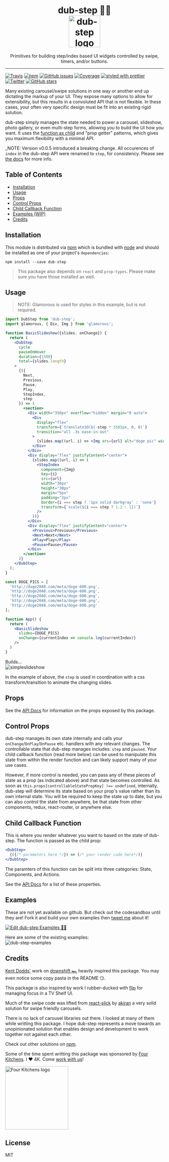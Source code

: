 <h1 align="center">
  dub-step 🕺🏽
    </br>
    <img src="https://user-images.githubusercontent.com/1127238/30524706-690c72e0-9bad-11e7-9feb-4c76f572bdfc.png" alt="dub-step logo" title="dub-step logo" width="100">
</h1>
<p align="center">Primitives for building step/index based UI widgets controlled by swipe, timers, and/or buttons.</p>
<hr />

[![Travis](https://img.shields.io/travis/infiniteluke/dub-step.svg?style=flat-square)](https://travis-ci.org/infiniteluke/dub-step)
[![npm](https://img.shields.io/npm/v/dub-step.svg?style=flat-square)](https://www.npmjs.com/package/dub-step)
[![GitHub issues](https://img.shields.io/github/issues/infiniteluke/dub-step.svg?style=flat-square)](https://github.com/infiniteluke/dub-step/issues)
[![Coverage](https://img.shields.io/coveralls/infiniteluke/dub-step.svg?style=flat-square)]()
[![styled with prettier](https://img.shields.io/badge/styled_with-prettier-ff69b4.svg?style=flat-square)](https://github.com/prettier/prettier)
</br>
[![Twitter](https://img.shields.io/twitter/url/https/github.com/infiniteluke/dub-step.svg?style=social)](https://twitter.com/intent/tweet?text=Step%20through%20an%20index%20with%20style%20with%20dub-step.%20Check%20it%20out!%20https://github.com/infiniteluke/dub-step%20🕺🏽&url=%5Bobject%20Object%5D)
[![GitHub stars](https://img.shields.io/github/stars/infiniteluke/dub-step.svg?style=social&label=Star)](https://github.com/infiniteluke/dub-step/stargazers)

Many existing carousel/swipe solutions in one way or another end up dictating the markup of your UI. They expose many options to allow for extensibility, but this results in a convoluted API that is not flexible. In these cases, your often very specific design must be fit into an existing rigid solution.

dub-step simply manages the state needed to power a carousel, slideshow, photo gallery, or even multi-step forms, allowing you to build the UI how you want. It uses the [function as child](https://medium.com/merrickchristensen/function-as-child-components-5f3920a9ace9) and "prop getter" patterns, which gives you maximum flexibility with a minimal API.

_NOTE: Version v0.0.5 introduced a breaking change. All occurences of `index` in the dub-step API were renamed to `step`, for consistency. Please see [the docs](https://infiniteluke.github.io/dub-step) for more info.

## Table of Contents

* [Installation](#installation)
* [Usage](#usage)
* [Props](#props)
* [Control Props](#control-props)
* [Child Callback Function](#child-callback-function)
* [Examples (WIP)](#examples)
* [Credits](#credits)

## Installation

This module is distributed via [npm](https://www.npmjs.com/package/dub-step) which is bundled with [node](https://nodejs.org) and
should be installed as one of your project's `dependencies`:

```
npm install --save dub-step
```

> This package also depends on `react` and `prop-types`. Please make sure you
> have those installed as well.

## Usage
> NOTE: Glamorous is used for styles in this example, but is not required.

```jsx
import DubStep from 'dub-step';
import glamorous, { Div, Img } from 'glamorous';

function BasicSlideshow({slides, onChange}) {
  return (
    <DubStep
      cycle
      pauseOnHover
      duration={1500}
      total={slides.length}
    >
      {({
        Next,
        Previous,
        Pause,
        Play,
        StepIndex,
        step
      }) => (
        <section>
          <Div width="350px" overflow="hidden" margin="0 auto">
            <Div
              display="flex"
              transform={`translate3d(${-step * 350}px, 0, 0)`}
              transition="all .3s ease-in-out"
            >
              {slides.map((url, i) => <Img src={url} alt="doge pic" width="100%" height="100%" />)}
            </Div>
          </Div>
          <Div display="flex" justifyContent="center">
            {slides.map((url, i) => (
              <StepIndex
                component={Img}
                key={i}
                src={url}
                width="30px"
                height="30px"
                margin="5px"
                padding="2px"
                border={i === step ? '1px solid darkgray' : 'none'}
                transform={`scale(${i === step ? 1.2 : 1})`}
              />
            ))}
          </Div>
          <Div display="flex" justifyContent="center">
            <Previous>Previous</Previous>
            <Next>Next</Next>
            <Play>Play</Play>
            <Pause>Pause</Pause>
          </Div>
        </section>
      )}
    </DubStep>
  );
}

const DOGE_PICS = [
  'http://doge2048.com/meta/doge-600.png',
  'http://doge2048.com/meta/doge-600.png',
  'http://doge2048.com/meta/doge-600.png',
  'http://doge2048.com/meta/doge-600.png',
  'http://doge2048.com/meta/doge-600.png'
];

function App() {
  return (
    <BasicSlideshow
      slides={DOGE_PICS}
      onChange={currentIndex => console.log(currentIndex)}
    />
  )
}
```
Builds...</br>
![simpleslideshow](https://user-images.githubusercontent.com/1127238/30525038-b6b6cd5a-9bb3-11e7-9699-cac9f0bed3d2.gif)

In the example of above, the `step` is used in coordination with a css transform/transition to animate the changing slides.

## Props

See the [API Docs](https://infiniteluke.github.io/dub-step/#dubstepproptypes) for information on the props exposed by this package.

## Control Props

dub-step manages its own state internally and calls your `onChange`/`OnPlay`/`OnPause` etc. handlers with any relevant changes. The controllable state that dub-step manages includes: `step` and `paused`. Your child callback function (read more below) can be used to manipulate this state from within the render function and can likely support many of your use cases.

However, if more control is needed, you can pass any of these pieces of state as a prop (as indicated above) and that state becomes controlled. As soon as `this.props[controllableStatePropKey] !== undefined`, internally, dub-step will determine its state based on your prop's value rather than its own internal state. You will be required to keep the state up to date, but you can also control the state from anywhere, be that state from other components, redux, react-router, or anywhere else.

## Child Callback Function
This is where you render whatever you want to based on the state of dub-step. The function is passed as the child prop:
```jsx
<DubStep>
  {({/* parameters here */}) => (/* your render code here*/)}
</DubStep>
```

The paramters of this function can be split into three categories: State, Components, and Actions.

See the [API Docs](https://infiniteluke.github.io/dub-step/#stateandhelpers) for a list of these properties.

## Examples
These are not yet available on github. But check out the codesandbox until they are! Fork it and build your own examples then [tweet me](https://twitter.com/lukeherrington) about it!

[![Edit dub-step Examples 🕺🏽](https://codesandbox.io/static/img/play-codesandbox.svg)](https://codesandbox.io/s/p5vr4pq897)

Here are some of the existing examples:</br>
![dub-step-examples](https://user-images.githubusercontent.com/1127238/30551187-8d947314-9c4e-11e7-8d73-7d5f131c36ca.gif)


## Credits

[Kent Dodds'](github.com/kentcdodds) work on [downshift 🏎](https://github.com/paypal/downshift/) heavily inspired this package. You may even notice some copy pasta in the README 😏.

This package is also inspired by work I rubber-ducked with [flip](https://github.com/flipactual/) for managing focus in a TV Shelf UI.

Much of the swipe code was lifted from [react-slick](https://github.com/akiran/react-slick/) by [akiran](https://github.com/akiran) a very solid solution for swipe friendly carousels.

There is no lack of carousel libraries out there. I looked at many of them while writting this package. I hope dub-step represents a move towards an unopinionated solution that enables design and development to work together not against each other.

Check out other solutions on [npm](https://www.npmjs.com/search?q=carousel%20swipe%20react&page=1&ranking=optimal).

Some of the time spent writting this package was sponsored by [Four Kitchens](https://www.fourkitchens.com/). I ❤️ 4K. Come [work with us](https://www.fourkitchens.com/careers/)!

<a href="https://www.fourkitchens.com">
  <img src="https://www.fourkitchens.com/wp-content/themes/twentysixteen-4k/img/logos/4k-logo.svg" alt="Four Kitchens logo" title="4K logo" width="200">
</a>

## License
MIT
